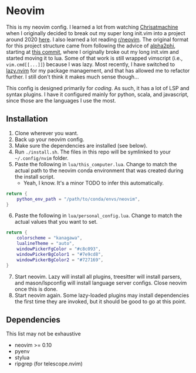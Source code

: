 # Neovim

This is my neovim config. I learned a lot from watching
[Chrisatmachine](https://www.youtube.com/channel/UCS97tchJDq17Qms3cux8wcA) when I originally decided to break out my
super long init.vim into a project around 2020
[here](https://github.com/jonathanlamar/dotfiles_OLD/tree/7b9cee94ce475eecd810c2a267794e254067323f/.config/nvim).
I also learned a lot reading [r/neovim](https://www.reddit.com/r/neovim). The original format for this project structure
came from following the advice of [alpha2phi](https://alpha2phi.medium.com/), starting at
[this commit](https://github.com/jonathanlamar/dotfiles_OLD/tree/02130593b5a4c8ec3c1f18316a240b10b50a5f1e/.config/nvim),
where I originally broke out my long init.vim and started moving it to lua. Some of that work is still wrapped vimscript
(i.e., `vim.cmd[[...]]`) because I was lazy. Most recently, I have switched to
[lazy.nvim](https://github.com/folke/lazy.nvim) for my package management, and that has allowed me to refactor further.
I still don't think it makes much sense though...

This config is designed primarily for _coding_. As such, it has a lot of LSP and syntax plugins. I have it configured
mainly for python, scala, and javascript, since those are the languages I use the most.

## Installation

1. Clone wherever you want.
2. Back up your neovim config.
3. Make sure the dependencies are installed (see below).
4. Run `./install.sh`. The files in this repo will be symlinked to your `~/.config/nvim` folder.
5. Paste the following in `lua/this_computer.lua`. Change to match the actual path to the neovim conda environment that
   was created during the install script.
   - Yeah, I know. It's a minor TODO to infer this automatically.

```lua
return {
    python_env_path = "/path/to/conda/envs/neovim",
}
```

6. Paste the following in `lua/personal_config.lua`. Change to match the actual values that you want to set.

```lua
return {
    colorscheme = "kanagawa",
    lualineTheme = "auto",
    windowPickerFgColor = "#c8c093",
    windowPickerBgColor1 = "#7e9cd8",
    windowPickerBgColor2 = "#727169",
}
```

7. Start neovim. Lazy will install all plugins, treesitter will install parsers, and mason/lspconfig will install
   language server configs. Close neovim once this is done.
8. Start neovim again. Some lazy-loaded plugins may install dependencies the first time they are invoked, but it should
   be good to go at this point.

## Dependencies

This list may not be exhaustive

- neovim >= 0.10
- pyenv
- stylua
- ripgrep (for telescope.nvim)
